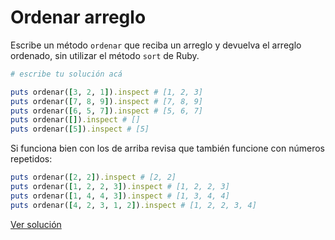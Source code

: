 # Ordenar arreglo

Escribe un método `ordenar` que reciba un arreglo y devuelva el arreglo ordenado, sin utilizar el método `sort` de Ruby.

```ruby
# escribe tu solución acá

puts ordenar([3, 2, 1]).inspect # [1, 2, 3]
puts ordenar([7, 8, 9]).inspect # [7, 8, 9]
puts ordenar([6, 5, 7]).inspect # [5, 6, 7]
puts ordenar([]).inspect # []
puts ordenar([5]).inspect # [5]
```

Si funciona bien con los de arriba revisa que también funcione con números repetidos:

```ruby
puts ordenar([2, 2]).inspect # [2, 2]
puts ordenar([1, 2, 2, 3]).inspect # [1, 2, 2, 3]
puts ordenar([1, 4, 4, 3]).inspect # [1, 3, 4, 4]
puts ordenar([4, 2, 3, 1, 2]).inspect # [1, 2, 2, 3, 4]
```

[Ver solución](solutions/ordenar_arreglo.rb)
